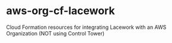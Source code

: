 # aws-org-cf-lacework
Cloud Formation resources for integrating Lacework with an AWS Organization (NOT using Control Tower)
